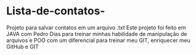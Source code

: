# Lista-de-contatos-
Projeto para salvar contatos em um arquivo .txt
Este projeto foi feito em JAVA com Pedro Dias para treinar minhas habilidade de manipulação de arquivos e POO com um diferencial para treinar meu GIT, enriquecer meu GitHub e GIT

